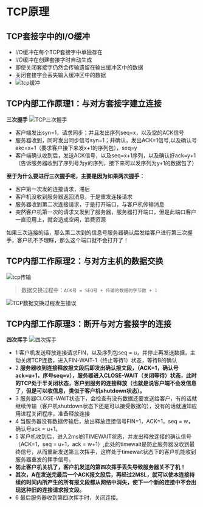 # TCP原理
## TCP套接字中的I/O缓冲
- I/O缓冲在每个TCP套接字中单独存在
- I/O缓冲在创建套接字时自动生成
- 即使关闭套接字仍然会传输遗留在输出缓冲区中的数据
- 关闭套接字会丢失输入缓冲区中的数据
- ![tcp缓冲](https://timgsa.baidu.com/timg?image&quality=80&size=b9999_10000&sec=1550906082822&di=834dd47fb0f682f3cbc697f0a5fdf584&imgtype=0&src=http%3A%2F%2Fseo-1255598498.file.myqcloud.com%2Ffull%2Fea521c12d6460d92fa11c05d0c26b35677e61dc8.jpg)

## TCP内部工作原理1：与对方套接字建立连接
**三次握手**
![TCP三次握手](https://images2017.cnblogs.com/blog/985821/201708/985821-20170802101806802-1497343688.png)
- 客户端发出syn=1，请求同步；并且发出序列seq=x，以及空的ACK信号
- 服务器收到，同时发出同步信号syn=1；并确认，发出ACK=1信号,以及确认号akc=x+1（要求客户接下来发x+1的序列包），seq=y
- 客户端确认收到后，发送ACK信号，以及seq=x+1序列，以及确认好ack=y+1（告诉服务器收到了序列号为y的序列，接下来可以发序列为y+1的数据包了）

**至于为什么要进行三次握手呢，主要是因为如果两次握手：**
- 客户第一次发的连接请求，滞后
- 客户机没收到服务器返回消息，于是重发连接请求
- 服务器收到第二次连接请求，于是打开端口，与客户机传输消息
- 突然客户机第一次的请求又发到了服务器，服务器打开端口，但是此端口客户一直没用上，就会造成空闲，浪费资源

如果三次连接的话，那么第二次到的信息号服务器确认后发给客户进行第三次握手，客户机不予理睬，那么这个端口就不会打开了！

## TCP内部工作原理2：与对方主机的数据交换
![tcp传输](https://upload-images.jianshu.io/upload_images/191918-fa53b954afc37181.jpg?imageMogr2/auto-orient/strip%7CimageView2/2/w/438/format/webp)
>数据交换过程中：`ACK号 = SEQ号 + 传输的数据的字节数 + 1`

![TCP数据交换过程发生错误](https://upload-images.jianshu.io/upload_images/191918-81271b7d3443a160.jpg?imageMogr2/auto-orient/strip%7CimageView2/2/w/403/format/webp)

## TCP内部工作原理3：断开与对方套接字的连接
**四次挥手**
![四次挥手](https://images2017.cnblogs.com/blog/985821/201708/985821-20170802101823505-1177747613.png)
- 1 客户机发送释放连接请求FIN，以及序列包seq = u，并停止再发送数据，主动关闭TCP连接，进入FIN-WAIT-1（终止等待1）状态，等待B的确认
- 2 **服务器收到连接释放报文段后即发出确认报文段，（ACK=1，确认号ack=u+1，序号seq=v），服务器进入CLOSE-WAIT（关闭等待）状态，此时的TCP处于半关闭状态，客户到服务的连接释放（也就是说客户端不会发信息了，但是可以收信息，类似于客户机shutdown状态）。**
- 3 服务器CLOSE-WAIT状态下，会检查有没有数据还要发送给客户，有的话就继续传输（客户机shutdown状态下还是可以接受数据的），没有的话就通知应用进程关闭程序，准备释放连接
- 4 当服务器没有数据传输后，放出释放连接信号FIN=1，ACK=1，seq = w，确认号ack = u+1。
- 5 客户机收到后，进入2msl的TIMEWAIT状态，并发出释放连接的确认信号（ACK=1，seq = u+1，ack = w+1）,此处的timewait是防止服务器没收到最终信号，从而重新发送第三次挥手，这样处于timewait状态下的客户机能收到服务器重发的挥手信号。
- **防止客户机关机了，客户机发送的第四次挥手丢失导致服务器关不了机！**
- **其次，A在发送完最后一个ACK报文段后，再经过2MSL，就可以使本连接持续的时间内所产生的所有报文段都从网络中消失，使下一个新的连接中不会出现这种旧的连接请求报文段。**
- 6 最后服务器收到第四次挥手时，关闭连接。